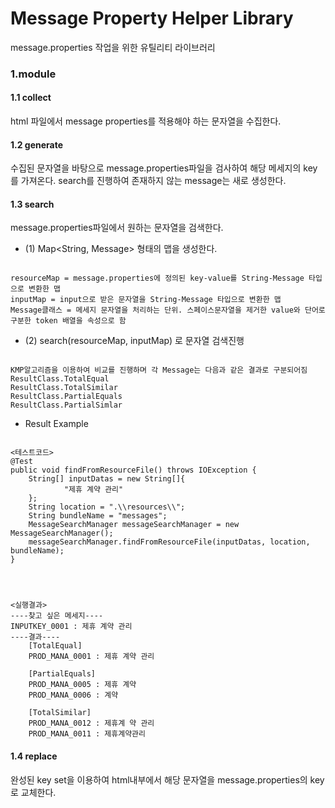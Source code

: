 # Message Property Helper Library
message.properties 작업을 위한 유틸리티 라이브러리

### 1.module

#### 1.1 collect<br/>
html 파일에서 message properties를 적용해야 하는 문자열을 수집한다.

#### 1.2 generate<br/>
수집된 문자열을 바탕으로 message.properties파일을 검사하여 해당 메세지의 key를 가져온다.
search를 진행하여 존재하지 않는 message는 새로 생성한다. 

#### 1.3 search<br/>
message.properties파일에서 원하는 문자열을 검색한다.

- (1) Map<String, Message> 형태의 맵을 생성한다.
<pre><code>
resourceMap = message.properties에 정의된 key-value를 String-Message 타입으로 변환한 맵
inputMap = input으로 받은 문자열을 String-Message 타입으로 변환한 맵
Message클래스 = 메세지 문자열을 처리하는 단위. 스페이스문자열을 제거한 value와 단어로 구분한 token 배열을 속성으로 함
</code></pre>

- (2) search(resourceMap, inputMap) 로 문자열 검색진행
<pre><code>
KMP알고리즘을 이용하여 비교를 진행하며 각 Message는 다음과 같은 결과로 구분되어짐
ResultClass.TotalEqual
ResultClass.TotalSimilar
ResultClass.PartialEquals
ResultClass.PartialSimlar
</code></pre>

- Result Example
<pre><code>
<테스트코드>
@Test
public void findFromResourceFile() throws IOException {
    String[] inputDatas = new String[]{
            "제휴 계약 관리"
    };
    String location = ".\\resources\\";
    String bundleName = "messages";
    MessageSearchManager messageSearchManager = new MessageSearchManager();
    messageSearchManager.findFromResourceFile(inputDatas, location, bundleName);
}
<br><br><br>
<실행결과>
----찾고 싶은 메세지----
INPUTKEY_0001 : 제휴 계약 관리 
----결과----
	[TotalEqual]
	PROD_MANA_0001 : 제휴 계약 관리 

	[PartialEquals]
	PROD_MANA_0005 : 제휴 계약 
	PROD_MANA_0006 : 계약 

	[TotalSimilar]
	PROD_MANA_0012 : 제휴계 약 관리 
	PROD_MANA_0011 : 제휴계약관리 
</code></pre>

#### 1.4 replace<br/>
완성된 key set을 이용하여 html내부에서 해당 문자열을 message.properties의 key로 교체한다.